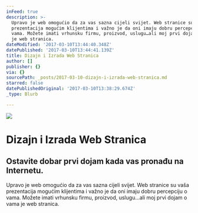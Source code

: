 ```yaml
---
inFeed: true
description: >-
  Upravo je web omogućio da za vas sazna cijeli svijet. Web stranice su vaša
  prezentacija mogućim klijentima i važno je da oni imaju dobru percepciju o
  vama. Možete imati vrhunsku firmu, proizvod, uslugu…ali moj prvi dojam o vama
  je web stranica.
dateModified: '2017-03-10T13:44:40.348Z'
datePublished: '2017-03-10T13:44:41.139Z'
title: Dizajn i Izrada Web Stranica
author: []
publisher: {}
via: {}
sourcePath: _posts/2017-03-10-dizajn-i-izrada-web-stranica.md
starred: false
datePublishedOriginal: '2017-03-10T13:38:29.674Z'
_type: Blurb

---
```

![](https://the-grid-user-content.s3-us-west-2.amazonaws.com/2a493481-1e5c-4450-9887-0bb51a0d8847.jpg)

# Dizajn i Izrada Web Stranica

## Ostavite dobar prvi dojam kada vas pronađu na Internetu.

Upravo je web omogućio da za vas sazna cijeli svijet. Web stranice su vaša prezentacija mogućim klijentima i važno je da oni imaju dobru percepciju o vama. Možete imati vrhunsku firmu, proizvod, uslugu...ali moj prvi dojam o vama je web stranica.